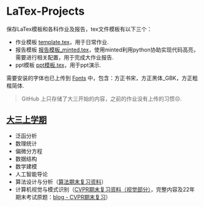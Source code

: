 # LaTex-Projects
保存LaTex模板和各科作业及报告，tex文件模板有以下三个：

- 作业模板 [template.tex](./template.pdf)，用于日常作业.
- 报告模板 [报告模板_minted.tex](./报告模板_minted.pdf)，使用minted利用python协助实现代码高亮，需要进行相关配置，用于完成大作业报告.
- ppt模板 [ppt模板.tex](./ppt模板.tex)，用于ppt演示.

需要安装的字体也已上传到 [Fonts](./Fonts) 中，包含：方正书宋，方正黑体_GBK，方正粗楷简体.

> GitHub 上只存储了大三开始的内容，之前的作业没有上传的习惯😣.

## [大三上学期](.\大三上)

- 泛函分析
- 数理统计
- 偏微分方程
- 数据结构
- 数学建模
- 人工智能导论
- 算法设计与分析（[算法期末复习资料](.\大三上\Algorithm\final_review\算法设计总复习.pdf)）
- 计算机视觉与模式识别（[CVPR期末复习资料（视觉部分）](.\大三上\CVPR\final_review\CVPR期末复习.pdf)，完整内容及22年期末考试原题：[blog - CVPR期末复习](https://wty-yy.space/posts/23744/)）
